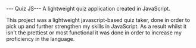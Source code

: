 --- Quiz JS---
A lightweight quiz application created in JavaScript.

This project was a lightweight javascript-based quiz taker, done in order to pick up and further strengthen my skills in JavaScript. 
As a result whilst it isn't the prettiest or most functional it  was done in order to increase my proficiency in the language.

